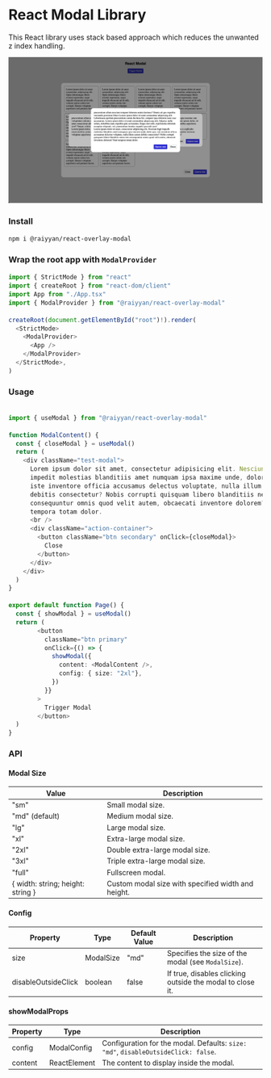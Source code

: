 # React Modal Library

This React library uses stack based approach which reduces the unwanted z index handling.

![Logo](./public/img.png)

### Install
```bash
npm i @raiyyan/react-overlay-modal
```

### Wrap the root app with `ModalProvider`

```typescript jsx
import { StrictMode } from "react"
import { createRoot } from "react-dom/client"
import App from "./App.tsx"
import { ModalProvider } from "@raiyyan/react-overlay-modal"

createRoot(document.getElementById("root")!).render(
  <StrictMode>
    <ModalProvider>
      <App />
    </ModalProvider>
  </StrictMode>,
)
```
### Usage
```typescript jsx

import { useModal } from "@raiyyan/react-overlay-modal"

function ModalContent() {
  const { closeModal } = useModal()
  return (
    <div className="test-modal">
      Lorem ipsum dolor sit amet, consectetur adipisicing elit. Nesciunt fugit
      impedit molestias blanditiis amet numquam ipsa maxime unde, dolor quo,
      iste inventore officia accusamus delectus voluptate, nulla illum earum
      debitis consectetur? Nobis corrupti quisquam libero blanditiis nemo rem
      consequuntur omnis quod velit autem, obcaecati inventore dolorem? Sunt
      tempora totam dolor.
      <br />
      <div className="action-container">
        <button className="btn secondary" onClick={closeModal}>
          Close
        </button>
      </div>
    </div>
  )
}

export default function Page() {
  const { showModal } = useModal()
  return (
        <button
          className="btn primary"
          onClick={() => {
            showModal({
              content: <ModalContent />,
              config: { size: "2xl"},
            })
          }}
        >
          Trigger Modal
        </button>
  )
}
```
### API

#### Modal Size
| Value                     | Description                                          |
|---------------------------|------------------------------------------------------|
| "sm"                      | Small modal size.                                   |
| "md" (default)            | Medium modal size.                                  |
| "lg"                      | Large modal size.                                   |
| "xl"                      | Extra-large modal size.                             |
| "2xl"                     | Double extra-large modal size.                      |
| "3xl"                     | Triple extra-large modal size.                      |
| "full"                    | Fullscreen modal.                                   |
| { width: string; height: string } | Custom modal size with specified width and height. |

#### Config

| Property              | Type                             | Default Value   | Description                                           |
|-----------------------|----------------------------------|-----------------|-------------------------------------------------------|
| size                  | ModalSize                       | "md"            | Specifies the size of the modal (see `ModalSize`).    |
| disableOutsideClick   | boolean                         | false           | If true, disables clicking outside the modal to close it. |

####  showModalProps

| Property | Type                   | Description                                  |
|----------|------------------------|----------------------------------------------|
| config   | ModalConfig            | Configuration for the modal. Defaults: `size: "md"`, `disableOutsideClick: false`. |
| content  | ReactElement           | The content to display inside the modal.    |